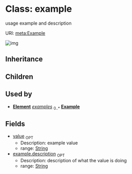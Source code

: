 # Class: example


usage example and description

URI: [meta:Example](https://w3id.org/biolink/biolinkml/meta/Example)

![img](http://yuml.me/diagram/nofunky;dir:TB/class/\[Element]++-%20examples%200..*>\[Example|value:string%20%3F;description:string%20%3F])
## Inheritance

## Children

## Used by

 *  **[Element](Element.md)** *[examples](examples.md)*  <sub>0..*</sub>  **[Example](Example.md)**
## Fields

 * [value](value.md)  <sub>OPT</sub>
    * Description: example value
    * range: [String](String.md)
 * [example.description](value_description.md)  <sub>OPT</sub>
    * Description: description of what the value is doing
    * range: [String](String.md)
